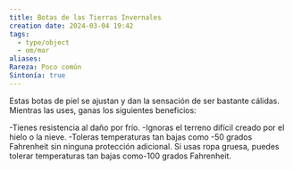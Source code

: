 ```yaml
---
title: Botas de las Tierras Invernales
creation date: 2024-03-04 19:42
tags:
  - type/object
  - om/mar
aliases: 
Rareza: Poco común
Sintonía: true
---
```

Estas botas de piel se ajustan y dan la sensación de ser bastante cálidas. Mientras las uses, ganas los siguientes beneficios:

-Tienes resistencia al daño por frío.
-Ignoras el terreno difícil creado por el hielo o la nieve.
-Toleras temperaturas tan bajas como -50 grados Fahrenheit sin ninguna protección adicional. Si usas ropa gruesa, puedes tolerar temperaturas tan bajas como-100 grados Fahrenheit.